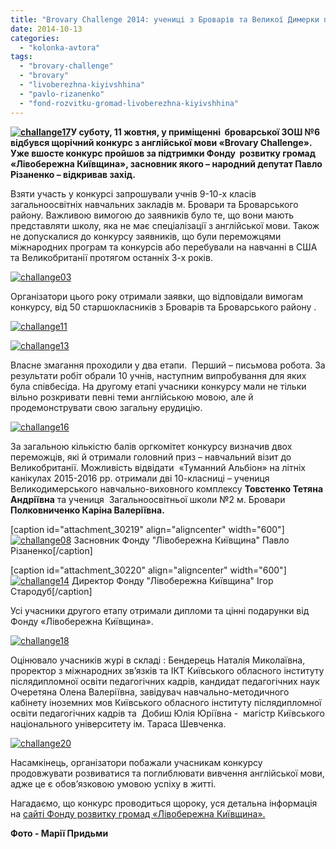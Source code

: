 ```yaml
---
title: "Brovary Challenge 2014: учениці з Броварів та Великої Димерки пакують валізи на Лондон"
date: 2014-10-13
categories: 
  - "kolonka-avtora"
tags: 
  - "brovary-challenge"
  - "brovary"
  - "livoberezhna-kiyivshhina"
  - "pavlo-rizanenko"
  - "fond-rozvitku-gromad-livoberezhna-kiyivshhina"
---
```


**[![challange17](https://mpz.brovary.org/wp-content/uploads/2014/10/challange17.jpg)](https://mpz.brovary.org/wp-content/uploads/2014/10/challange17.jpg)У суботу, 11 жовтня, у приміщенні  броварської ЗОШ №6  відбувся щорічний конкурс з англійської мови «Brovary Challenge». Уже вшосте конкурс пройшов за підтримки Фонду  розвитку громад «Лівобережна Київщина», засновник якого – народний депутат Павло Різаненко – відкривав захід.**

Взяти участь у конкурсі запрошували учнів 9-10-х класів загальноосвітніх навчальних закладів м. Бровари та Броварського району. Важливою вимогою до заявників було те, що вони мають представляти школу, яка не має спеціалізації з англійської мови. Також не допускалися до конкурсу заявників, що були переможцями міжнародних програм та конкурсів або перебували на навчанні в США та Великобританії протягом останніх 3-х років.

[![challange03](https://mpz.brovary.org/wp-content/uploads/2014/10/challange03.jpg)](https://mpz.brovary.org/wp-content/uploads/2014/10/challange03.jpg)

Організатори цього року отримали заявки, що відповідали вимогам конкурсу, від 50 старшокласників з Броварів та Броварського району .

[![challange11](https://mpz.brovary.org/wp-content/uploads/2014/10/challange11.jpg)](https://mpz.brovary.org/wp-content/uploads/2014/10/challange11.jpg)

[![challange13](https://mpz.brovary.org/wp-content/uploads/2014/10/challange13.jpg)](https://mpz.brovary.org/wp-content/uploads/2014/10/challange13.jpg)

Власне змагання проходили у два етапи.  Перший – письмова робота. За результати робіт обрали 10 учнів, наступним випробування для яких була співбесіда. На другому етапі учасники конкурсу мали не тільки вільно розкривати певні теми англійською мовою, але й продемонструвати свою загальну ерудицію.

[![challange16](https://mpz.brovary.org/wp-content/uploads/2014/10/challange16.jpg)](https://mpz.brovary.org/wp-content/uploads/2014/10/challange16.jpg)

За загальною кількістю балів оргкомітет конкурсу визначив двох переможців, які й отримали головний приз – навчальний візит до Великобританії. Можливість відвідати  «Туманний Альбіон» на літніх канікулах 2015-2016 рр. отримали дві 10-класниці – учениця Великодимерського навчально-виховного комплексу **Товстенко Тетяна Андріївна** та учениця  Загальноосвітньої школи №2 м. Бровари **Полковниченко Каріна Валеріївна.**

\[caption id="attachment\_30219" align="aligncenter" width="600"\][![challange08](https://mpz.brovary.org/wp-content/uploads/2014/10/challange081.jpg)](https://mpz.brovary.org/wp-content/uploads/2014/10/challange081.jpg) Засновник Фонду "Лівобережна Київщина" Павло Різаненко\[/caption\]

\[caption id="attachment\_30220" align="aligncenter" width="600"\][![challange14](https://mpz.brovary.org/wp-content/uploads/2014/10/challange14.jpg)](https://mpz.brovary.org/wp-content/uploads/2014/10/challange14.jpg) Директор Фонду "Лівобережна Київщина" Ігор Стародуб\[/caption\]

Усі учасники другого етапу отримали дипломи та цінні подарунки від Фонду «Лівобережна Київщина».

[![challange18](https://mpz.brovary.org/wp-content/uploads/2014/10/challange18.jpg)](https://mpz.brovary.org/wp-content/uploads/2014/10/challange18.jpg)

Оцінювало учасників журі в складі : Бендерець Наталія Миколаївна, проректор з міжнародних зв’язків та ІКТ Київського обласного інституту післядипломної освіти педагогічних кадрів, кандидат педагогічних наук Очеретяна Олена Валеріївна, завідувач навчально-методичного кабінету іноземних мов Київського обласного інституту післядипломної освіти педагогічних кадрів та  Добиш Юлія Юріївна -  магістр Київського національного університету ім. Тараса Шевченка.

[![challange20](https://mpz.brovary.org/wp-content/uploads/2014/10/challange201.jpg)](https://mpz.brovary.org/wp-content/uploads/2014/10/challange201.jpg)

Насамкінець, організатори побажали учасникам конкурсу продовжувати розвиватися та поглиблювати вивчення англійської мови, адже це є обов’язковою умовою успіху в житті.

Нагадаємо, що конкурс проводиться щороку, уся детальна інформація на [сайті Фонду розвитку громад «Лівобережна Київщина».](http://www.livoberezhna.org/) 

**Фото - Марії Придьми**
